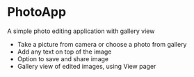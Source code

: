 # PhotoApp
A simple photo editing application with gallery view

- Take a picture from camera or choose a photo from gallery
- Add any text on top of the image
- Option to save and share image
- Gallery view of edited images, using View pager 
